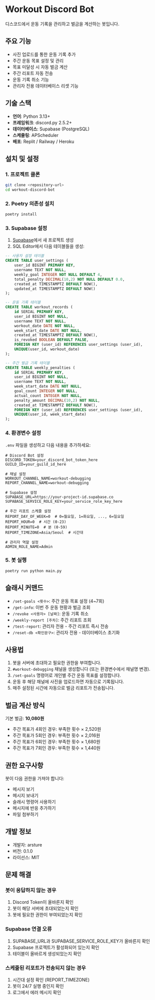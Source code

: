 # Workout Discord Bot

디스코드에서 운동 기록을 관리하고 벌금을 계산하는 봇입니다.

## 주요 기능

- 사진 업로드를 통한 운동 기록 추가
- 주간 운동 목표 설정 및 관리
- 목표 미달성 시 자동 벌금 계산
- 주간 리포트 자동 전송
- 운동 기록 취소 기능
- 관리자 전용 데이터베이스 리셋 기능

## 기술 스택

- **언어**: Python 3.13+
- **프레임워크**: discord.py 2.5.2+
- **데이터베이스**: Supabase (PostgreSQL)
- **스케줄링**: APScheduler
- **배포**: Replit / Railway / Heroku

## 설치 및 설정

### 1. 프로젝트 클론
```bash
git clone <repository-url>
cd workout-discord-bot
```

### 2. Poetry 의존성 설치
```bash
poetry install
```

### 3. Supabase 설정

1. [Supabase](https://supabase.com)에서 새 프로젝트 생성
2. SQL Editor에서 다음 테이블들을 생성:

```sql
-- 사용자 설정 테이블
CREATE TABLE user_settings (
    user_id BIGINT PRIMARY KEY,
    username TEXT NOT NULL,
    weekly_goal INTEGER NOT NULL DEFAULT 4,
    total_penalty DECIMAL(10,2) NOT NULL DEFAULT 0.0,
    created_at TIMESTAMPTZ DEFAULT NOW(),
    updated_at TIMESTAMPTZ DEFAULT NOW()
);

-- 운동 기록 테이블
CREATE TABLE workout_records (
    id SERIAL PRIMARY KEY,
    user_id BIGINT NOT NULL,
    username TEXT NOT NULL,
    workout_date DATE NOT NULL,
    week_start_date DATE NOT NULL,
    created_at TIMESTAMPTZ DEFAULT NOW(),
    is_revoked BOOLEAN DEFAULT FALSE,
    FOREIGN KEY (user_id) REFERENCES user_settings (user_id),
    UNIQUE(user_id, workout_date)
);

-- 주간 벌금 기록 테이블
CREATE TABLE weekly_penalties (
    id SERIAL PRIMARY KEY,
    user_id BIGINT NOT NULL,
    username TEXT NOT NULL,
    week_start_date DATE NOT NULL,
    goal_count INTEGER NOT NULL,
    actual_count INTEGER NOT NULL,
    penalty_amount DECIMAL(10,2) NOT NULL,
    created_at TIMESTAMPTZ DEFAULT NOW(),
    FOREIGN KEY (user_id) REFERENCES user_settings (user_id),
    UNIQUE(user_id, week_start_date)
);
```

### 4. 환경변수 설정

`.env` 파일을 생성하고 다음 내용을 추가하세요:

```env
# Discord Bot 설정
DISCORD_TOKEN=your_discord_bot_token_here
GUILD_ID=your_guild_id_here

# 채널 설정
WORKOUT_CHANNEL_NAME=workout-debugging
REPORT_CHANNEL_NAME=workout-debugging

# Supabase 설정
SUPABASE_URL=https://your-project-id.supabase.co
SUPABASE_SERVICE_ROLE_KEY=your_service_role_key_here

# 주간 리포트 스케줄 설정
REPORT_DAY_OF_WEEK=0  # 0=월요일, 1=화요일, ..., 6=일요일
REPORT_HOUR=0  # 시간 (0-23)
REPORT_MINUTE=0  # 분 (0-59)
REPORT_TIMEZONE=Asia/Seoul  # 시간대

# 관리자 역할 설정
ADMIN_ROLE_NAME=Admin
```

### 5. 봇 실행
```bash
poetry run python main.py
```

## 슬래시 커맨드

- `/set-goals <횟수>`: 주간 운동 목표 설정 (4~7회)
- `/get-info`: 이번 주 운동 현황과 벌금 조회
- `/revoke <사용자> [날짜]`: 운동 기록 취소
- `/weekly-report [주차]`: 주간 리포트 조회
- `/test-report`: 관리자 전용 - 주간 리포트 즉시 전송
- `/reset-db <확인문구>`: 관리자 전용 - 데이터베이스 초기화

## 사용법

1. 봇을 서버에 초대하고 필요한 권한을 부여합니다.
2. `#workout-debugging` 채널을 생성합니다 (또는 환경변수에서 채널명 변경).
3. `/set-goals` 명령어로 개인별 주간 운동 목표를 설정합니다.
4. 운동 후 해당 채널에 사진을 업로드하면 자동으로 기록됩니다.
5. 매주 설정된 시간에 자동으로 벌금 리포트가 전송됩니다.

## 벌금 계산 방식

기본 벌금: **10,080원**

- 주간 목표가 4회인 경우: 부족한 횟수 × 2,520원
- 주간 목표가 5회인 경우: 부족한 횟수 × 2,016원
- 주간 목표가 6회인 경우: 부족한 횟수 × 1,680원
- 주간 목표가 7회인 경우: 부족한 횟수 × 1,440원

## 권한 요구사항

봇이 다음 권한을 가져야 합니다:
- 메시지 보기
- 메시지 보내기
- 슬래시 명령어 사용하기
- 메시지에 반응 추가하기
- 파일 첨부하기

## 개발 정보

- 개발자: arsture
- 버전: 0.1.0
- 라이선스: MIT

## 문제 해결

### 봇이 응답하지 않는 경우
1. Discord Token이 올바른지 확인
2. 봇이 해당 서버에 초대되었는지 확인
3. 봇에 필요한 권한이 부여되었는지 확인

### Supabase 연결 오류
1. SUPABASE_URL과 SUPABASE_SERVICE_ROLE_KEY가 올바른지 확인
2. Supabase 프로젝트가 활성화되어 있는지 확인
3. 테이블이 올바르게 생성되었는지 확인

### 스케줄된 리포트가 전송되지 않는 경우
1. 시간대 설정 확인 (REPORT_TIMEZONE)
2. 봇이 24/7 실행 중인지 확인
3. 로그에서 에러 메시지 확인
